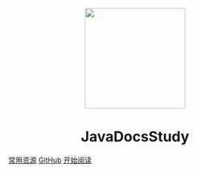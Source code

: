 <p align="center">
<img src="https://ss0.bdstatic.com/70cFvHSh_Q1YnxGkpoWK1HF6hhy/it/u=2481424715,2807309609&fm=26&gp=0.jpg" width="200" height="200"/>
</p>
<h1 align="center">JavaDocsStudy</h1>

[常用资源](https://shimo.im/docs/MuiACIg1HlYfVxrj/)
[GitHub](https://github.com/PetrcichorMeow/JavaDocsStudy)
[开始阅读](#javadocsstudy)





